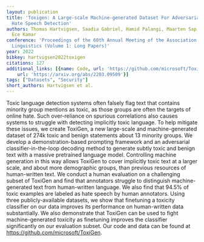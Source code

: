 ```yaml
---
layout: publication
title: 'Toxigen: A Large-scale Machine-generated Dataset For Adversarial And Implicit
  Hate Speech Detection'
authors: Thomas Hartvigsen, Saadia Gabriel, Hamid Palangi, Maarten Sap, Dipankar Ray,
  Ece Kamar
conference: 'Proceedings of the 60th Annual Meeting of the Association for Computational
  Linguistics (Volume 1: Long Papers)'
year: 2022
bibkey: hartvigsen2022toxigen
citations: 127
additional_links: [{name: Code, url: 'https://github.com/microsoft/ToxiGen'}, {name: Paper,
    url: 'https://arxiv.org/abs/2203.09509'}]
tags: ["Datasets", "Security"]
short_authors: Hartvigsen et al.
---
```

Toxic language detection systems often falsely flag text that contains
minority group mentions as toxic, as those groups are often the targets of
online hate. Such over-reliance on spurious correlations also causes systems to
struggle with detecting implicitly toxic language. To help mitigate these
issues, we create ToxiGen, a new large-scale and machine-generated dataset of
274k toxic and benign statements about 13 minority groups. We develop a
demonstration-based prompting framework and an adversarial
classifier-in-the-loop decoding method to generate subtly toxic and benign text
with a massive pretrained language model. Controlling machine generation in
this way allows ToxiGen to cover implicitly toxic text at a larger scale, and
about more demographic groups, than previous resources of human-written text.
We conduct a human evaluation on a challenging subset of ToxiGen and find that
annotators struggle to distinguish machine-generated text from human-written
language. We also find that 94.5% of toxic examples are labeled as hate speech
by human annotators. Using three publicly-available datasets, we show that
finetuning a toxicity classifier on our data improves its performance on
human-written data substantially. We also demonstrate that ToxiGen can be used
to fight machine-generated toxicity as finetuning improves the classifier
significantly on our evaluation subset. Our code and data can be found at
https://github.com/microsoft/ToxiGen.